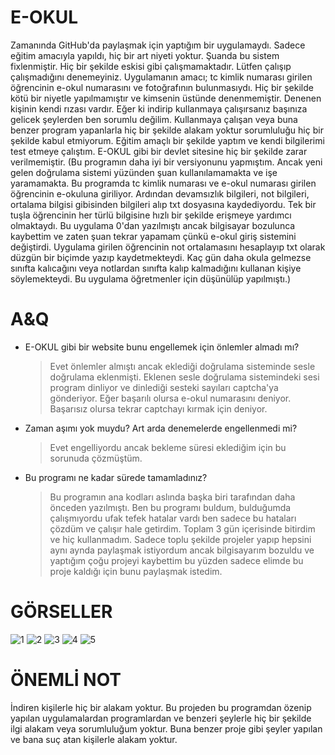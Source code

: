 # E-OKUL
Zamanında GitHub'da paylaşmak için yaptığım bir uygulamaydı. Sadece eğitim amacıyla yapıldı, hiç bir art niyeti yoktur. Şuanda bu sistem fixlenmiştir. Hiç bir şekilde eskisi gibi çalışmamaktadır. Lütfen çalışıp çalışmadığını denemeyiniz. Uygulamanın amacı; tc kimlik numarası girilen öğrencinin e-okul numarasını ve fotoğrafının bulunmasıydı. Hiç bir şekilde kötü bir niyetle yapılmamıştır ve kimsenin üstünde denenmemiştir. Denenen kişinin kendi rızası vardır. Eğer ki indirip kullanmaya çalışırsanız başınıza gelicek şeylerden ben sorumlu değilim. Kullanmaya çalışan veya buna benzer program yapanlarla hiç bir şekilde alakam yoktur sorumluluğu hiç bir şekilde kabul etmiyorum. Eğitim amaçlı bir şekilde yaptım ve kendi bilgilerimi test etmeye çalıştım. E-OKUL gibi bir devlet sitesine hiç bir şekilde zarar verilmemiştir. (Bu programın daha iyi bir versiyonunu yapmıştım. Ancak yeni gelen doğrulama sistemi yüzünden şuan kullanılamamakta ve işe yaramamakta. Bu programda tc kimlik numarası ve e-okul numarası girilen öğrencinin e-okuluna giriliyor. Ardından devamsızlık bilgileri, not bilgileri, ortalama bilgisi gibisinden bilgileri alıp txt dosyasına kaydediyordu. Tek bir tuşla öğrencinin her türlü bilgisine hızlı bir şekilde erişmeye yardımcı olmaktaydı. Bu uygulama 0'dan yazılmıştı ancak bilgisayar bozulunca kaybettim ve zaten şuan tekrar yapamam çünkü e-okul giriş sistemini değiştirdi. Uygulama girilen öğrencinin not ortalamasını hesaplayıp txt olarak düzgün bir biçimde yazıp kaydetmekteydi. Kaç gün daha okula gelmezse sınıfta kalıcağını veya notlardan sınıfta kalıp kalmadığını kullanan kişiye söylemekteydi. Bu uygulama öğretmenler için düşünülüp yapılmıştı.)

# A&Q
- E-OKUL gibi bir website bunu engellemek için önlemler almadı mı?
  > Evet önlemler almıştı ancak eklediği doğrulama sisteminde sesle doğrulama eklenmişti. Eklenen sesle doğrulama sistemindeki sesi program dinliyor ve dinlediği sesteki sayıları captcha'ya gönderiyor. Eğer başarılı olursa e-okul numarasını deniyor. Başarısız olursa tekrar captchayı kırmak için deniyor.
- Zaman aşımı yok muydu? Art arda denemelerde engellenmedi mi?
  > Evet engelliyordu ancak bekleme süresi eklediğim için bu sorunuda çözmüştüm.
- Bu programı ne kadar sürede tamamladınız?
  > Bu programın ana kodları aslında başka biri tarafından daha önceden yazılmıştı. Ben bu programı buldum, bulduğumda çalışmıyordu ufak tefek hatalar vardı ben sadece bu hataları çözdüm ve çalışır hale getirdim. Toplam 3 gün içerisinde bitirdim ve hiç kullanmadım. Sadece toplu şekilde projeler yapıp hepsini aynı aynda paylaşmak istiyordum ancak bilgisayarım bozuldu ve yaptığım çoğu projeyi kaybettim bu yüzden sadece elimde bu proje kaldığı için bunu paylaşmak istedim.

# GÖRSELLER
![1](https://github.com/sanershi/eokul/assets/73155590/78736f8b-74f8-4ab2-9b3f-137a68f3ec05)
![2](https://github.com/sanershi/eokul/assets/73155590/a104cb52-4ce8-4f05-a9d4-db0fbf2ff85c)
![3](https://github.com/sanershi/eokul/assets/73155590/dfbbe9ad-ed77-45ff-9304-8541abc8ad8c)
![4](https://github.com/sanershi/eokul/assets/73155590/4dec6838-3fa8-4a7b-9b95-24de94395376)
![5](https://github.com/sanershi/eokul/assets/73155590/9d72aa2d-ce1e-4c33-bada-49eb8a83e875)

# ÖNEMLİ NOT
İndiren kişilerle hiç bir alakam yoktur. Bu projeden bu programdan özenip yapılan uygulamalardan programlardan ve benzeri şeylerle hiç bir şekilde ilgi alakam veya sorumluluğum yoktur. Buna benzer proje gibi şeyler yapılan ve bana suç atan kişilerle alakam yoktur.
